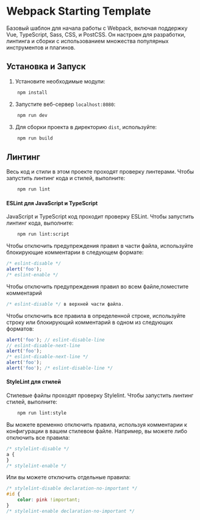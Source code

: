 # Webpack Starting Template

Базовый шаблон для начала работы с Webpack, включая поддержку Vue, TypeScript, Sass, CSS, и PostCSS. Он настроен для разработки, линтинга и сборки с использованием множества популярных инструментов и плагинов.

## Установка и Запуск

1. Установите необходимые модули:

```bash
    npm install
```

2. Запустите веб-сервер `localhost:8080`:

```bash
    npm run dev
```

3. Для сборки проекта в директорию `dist`, используйте:

```bash
    npm run build
```

## Линтинг

Весь код и стили в этом проекте проходят проверку линтерами. Чтобы запустить линтинг кода и стилей, выполните:

```bash
    npm run lint
```

#### ESLint для JavaScript и TypeScript

JavaScript и TypeScript код проходит проверку ESLint. Чтобы запустить линтинг кода, выполните:

```bash
    npm run lint:script
```

Чтобы отключить предупреждения правил в части файла, используйте блокирующие комментарии
в следующем формате:

```JavaScript
/* eslint-disable */
alert('foo');
/* eslint-enable */
```

Чтобы отключить предупреждения правил во всем файле,поместите комментарий

```JavaScript
/* eslint-disable */ в верхней части файла.
```

Чтобы отключить все правила в определенной строке, используйте строку или блокирующий комментарий
в одном из следующих форматов:

```JavaScript
alert('foo'); // eslint-disable-line
// eslint-disable-next-line
alert('foo');
/* eslint-disable-next-line */
alert('foo');
alert('foo'); /* eslint-disable-line */
```

#### StyleLint для стилей

Стилевые файлы проходят проверку Stylelint. Чтобы запустить линтинг стилей, выполните:

```bash
    npm run lint:style
```

Вы можете временно отключить правила, используя комментарии к конфигурации в вашем стилевом файле.
Например, вы можете либо отключить все правила:

```css
/* stylelint-disable */
a {
}
/* stylelint-enable */
```

Или вы можете отключить отдельные правила:

```css
/* stylelint-disable declaration-no-important */
#id {
	color: pink !important;
}
/* stylelint-enable declaration-no-important */
```
